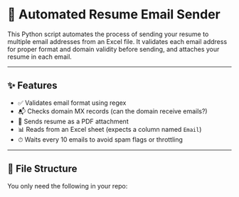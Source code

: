 # 📧 Automated Resume Email Sender

This Python script automates the process of sending your resume to multiple email addresses from an Excel file. It validates each email address for proper format and domain validity before sending, and attaches your resume in each email.

---

## ✨ Features

- ✅ Validates email format using regex
- 📬 Checks domain MX records (can the domain receive emails?)
- 📎 Sends resume as a PDF attachment
- 📊 Reads from an Excel sheet (expects a column named `Email`)
- ⏱ Waits every 10 emails to avoid spam flags or throttling

---

## 📁 File Structure

You only need the following in your repo:
